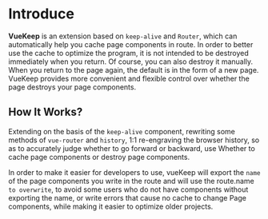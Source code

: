 # Introduce

**VueKeep** is an extension based on `keep-alive` and `Router`, which can automatically help you cache page components in route. In order to better use the cache to optimize the program, it is not intended to be destroyed immediately when you return. Of course, you can also destroy it manually. When you return to the page again, the default is in the form of a new page. VueKeep provides more convenient and flexible control over whether the page destroys your page components.

## How It Works?

Extending on the basis of the `keep-alive` component, rewriting some methods of `vue-router` and `history`, 1:1 re-engraving the browser history, so as to accurately judge whether to go forward or backward, use Whether to cache page components or destroy page components.

In order to make it easier for developers to use, vueKeep will export the `name` of the page components you write in the route and will use the route.name `to overwrite`, to avoid some users who do not have components without exporting the name, or write errors that cause no cache to change Page components, while making it easier to optimize older projects.
